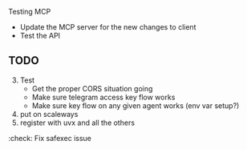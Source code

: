 


Testing MCP
- Update the MCP server for the new changes to client
- Test the API
 
## TODO
3. Test
    - Get the proper CORS situation going
    - Make sure telegram access key flow works
    - Make sure key flow on any given agent works (env var setup?)
4. put on scaleways
5. register with uvx and all the others

:check: Fix safexec issue
